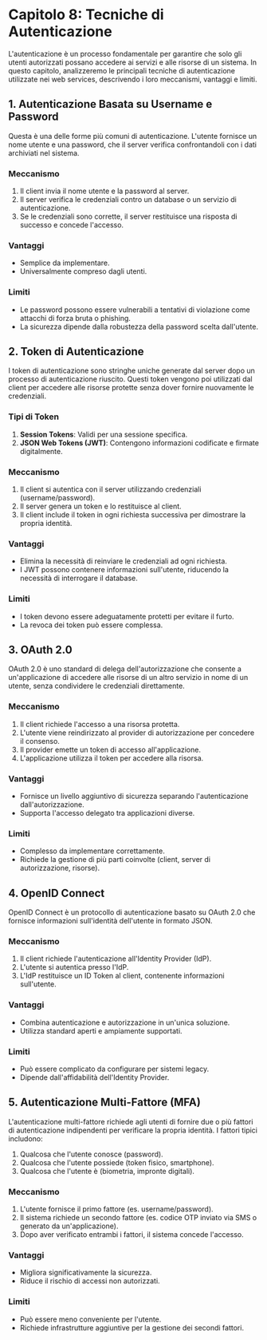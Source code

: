 # Capitolo 8: Tecniche di Autenticazione

L'autenticazione è un processo fondamentale per garantire che solo gli utenti autorizzati possano accedere ai servizi e alle risorse di un sistema. In questo capitolo, analizzeremo le principali tecniche di autenticazione utilizzate nei web services, descrivendo i loro meccanismi, vantaggi e limiti.

## 1. Autenticazione Basata su Username e Password

Questa è una delle forme più comuni di autenticazione. L'utente fornisce un nome utente e una password, che il server verifica confrontandoli con i dati archiviati nel sistema.

### Meccanismo
1. Il client invia il nome utente e la password al server.
2. Il server verifica le credenziali contro un database o un servizio di autenticazione.
3. Se le credenziali sono corrette, il server restituisce una risposta di successo e concede l'accesso.

### Vantaggi
- Semplice da implementare.
- Universalmente compreso dagli utenti.

### Limiti
- Le password possono essere vulnerabili a tentativi di violazione come attacchi di forza bruta o phishing.
- La sicurezza dipende dalla robustezza della password scelta dall'utente.

## 2. Token di Autenticazione

I token di autenticazione sono stringhe uniche generate dal server dopo un processo di autenticazione riuscito. Questi token vengono poi utilizzati dal client per accedere alle risorse protette senza dover fornire nuovamente le credenziali.

### Tipi di Token
1. **Session Tokens**: Validi per una sessione specifica.
2. **JSON Web Tokens (JWT)**: Contengono informazioni codificate e firmate digitalmente.

### Meccanismo
1. Il client si autentica con il server utilizzando credenziali (username/password).
2. Il server genera un token e lo restituisce al client.
3. Il client include il token in ogni richiesta successiva per dimostrare la propria identità.

### Vantaggi
- Elimina la necessità di reinviare le credenziali ad ogni richiesta.
- I JWT possono contenere informazioni sull'utente, riducendo la necessità di interrogare il database.

### Limiti
- I token devono essere adeguatamente protetti per evitare il furto.
- La revoca dei token può essere complessa.

## 3. OAuth 2.0

OAuth 2.0 è uno standard di delega dell'autorizzazione che consente a un'applicazione di accedere alle risorse di un altro servizio in nome di un utente, senza condividere le credenziali direttamente.

### Meccanismo
1. Il client richiede l'accesso a una risorsa protetta.
2. L'utente viene reindirizzato al provider di autorizzazione per concedere il consenso.
3. Il provider emette un token di accesso all'applicazione.
4. L'applicazione utilizza il token per accedere alla risorsa.

### Vantaggi
- Fornisce un livello aggiuntivo di sicurezza separando l'autenticazione dall'autorizzazione.
- Supporta l'accesso delegato tra applicazioni diverse.

### Limiti
- Complesso da implementare correttamente.
- Richiede la gestione di più parti coinvolte (client, server di autorizzazione, risorse).

## 4. OpenID Connect

OpenID Connect è un protocollo di autenticazione basato su OAuth 2.0 che fornisce informazioni sull'identità dell'utente in formato JSON.

### Meccanismo
1. Il client richiede l'autenticazione all'Identity Provider (IdP).
2. L'utente si autentica presso l'IdP.
3. L'IdP restituisce un ID Token al client, contenente informazioni sull'utente.

### Vantaggi
- Combina autenticazione e autorizzazione in un'unica soluzione.
- Utilizza standard aperti e ampiamente supportati.

### Limiti
- Può essere complicato da configurare per sistemi legacy.
- Dipende dall'affidabilità dell'Identity Provider.

## 5. Autenticazione Multi-Fattore (MFA)

L'autenticazione multi-fattore richiede agli utenti di fornire due o più fattori di autenticazione indipendenti per verificare la propria identità. I fattori tipici includono:
1. Qualcosa che l'utente conosce (password).
2. Qualcosa che l'utente possiede (token fisico, smartphone).
3. Qualcosa che l'utente è (biometria, impronte digitali).

### Meccanismo
1. L'utente fornisce il primo fattore (es. username/password).
2. Il sistema richiede un secondo fattore (es. codice OTP inviato via SMS o generato da un'applicazione).
3. Dopo aver verificato entrambi i fattori, il sistema concede l'accesso.

### Vantaggi
- Migliora significativamente la sicurezza.
- Riduce il rischio di accessi non autorizzati.

### Limiti
- Può essere meno conveniente per l'utente.
- Richiede infrastrutture aggiuntive per la gestione dei secondi fattori.

